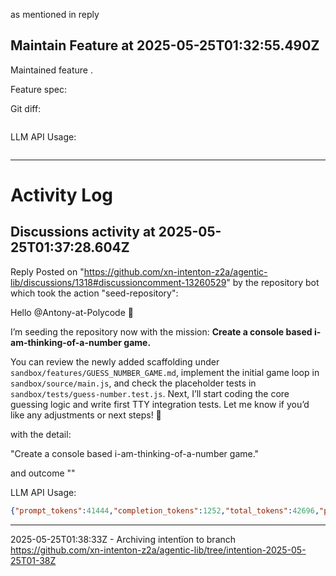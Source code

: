  as mentioned in reply 
## Maintain Feature at 2025-05-25T01:32:55.490Z

Maintained feature .

Feature spec:



Git diff:

```diff

```

LLM API Usage:

```json

```
---

# Activity Log

## Discussions activity at 2025-05-25T01:37:28.604Z

Reply Posted on "https://github.com/xn-intenton-z2a/agentic-lib/discussions/1318#discussioncomment-13260529" by the repository bot which took the action "seed-repository":

Hello @Antony-at-Polycode 👋

I’m seeding the repository now with the mission: **Create a console based i-am-thinking-of-a-number game.**

You can review the newly added scaffolding under `sandbox/features/GUESS_NUMBER_GAME.md`, implement the initial game loop in `sandbox/source/main.js`, and check the placeholder tests in `sandbox/tests/guess-number.test.js`. Next, I’ll start coding the core guessing logic and write first TTY integration tests. Let me know if you’d like any adjustments or next steps! 🚀

with the detail:

"Create a console based i-am-thinking-of-a-number game."

and outcome ""

LLM API Usage:

```json
{"prompt_tokens":41444,"completion_tokens":1252,"total_tokens":42696,"prompt_tokens_details":{"cached_tokens":1280,"audio_tokens":0},"completion_tokens_details":{"reasoning_tokens":1088,"audio_tokens":0,"accepted_prediction_tokens":0,"rejected_prediction_tokens":0}}

```
---

2025-05-25T01:38:33Z - Archiving intentïon to branch https://github.com/xn-intenton-z2a/agentic-lib/tree/intention-2025-05-25T01-38Z

